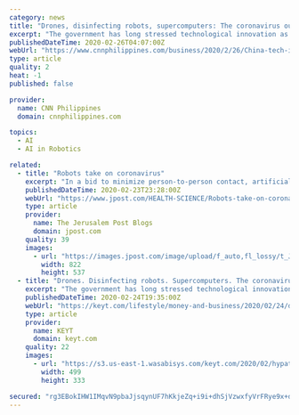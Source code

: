 ```yaml
---
category: news
title: "Drones, disinfecting robots, supercomputers: The coronavirus outbreak is a test for China's tech industry"
excerpt: "The government has long stressed technological innovation as an important pillar of growth, and Beijing has spent billions of dollars on subsidies, loans and bonds designed to spur advancements in artificial intelligence ... from simulation to practice.\" And a startup, Shanghai TMIRob, is sending dozens of robots inside hospitals throughout ..."
publishedDateTime: 2020-02-26T04:07:00Z
webUrl: "https://www.cnnphilippines.com/business/2020/2/26/China-tech-industry-coronavirus.html"
type: article
quality: 2
heat: -1
published: false

provider:
  name: CNN Philippines
  domain: cnnphilippines.com

topics:
  - AI
  - AI in Robotics

related:
  - title: "Robots take on coronavirus"
    excerpt: "In a bid to minimize person-to-person contact, artificial intelligence-powered devices equipped with thermometers and cameras are taking patients’ vitals and helping doctors diagnose people with the illness from a safe distance. Others are being used to disinfect hospital rooms and even airplanes. One such machine is the Temi robot."
    publishedDateTime: 2020-02-23T23:28:00Z
    webUrl: "https://www.jpost.com/HEALTH-SCIENCE/Robots-take-on-coronavirus-618551"
    type: article
    provider:
      name: The Jerusalem Post Blogs
      domain: jpost.com
    quality: 39
    images:
      - url: "https://images.jpost.com/image/upload/f_auto,fl_lossy/t_JD_ArticleMainImageFaceDetect/454153"
        width: 822
        height: 537
  - title: "Drones. Disinfecting robots. Supercomputers. The coronavirus outbreak is a test for China’s tech industry"
    excerpt: "The government has long stressed technological innovation as an important pillar of growth, and Beijing has spent billions of dollars on subsidies, loans and bonds designed to spur advancements in artificial intelligence ... from simulation to practice.” And a startup, Shanghai TMIRob, is sending dozens of robots inside hospitals throughout ..."
    publishedDateTime: 2020-02-24T19:35:00Z
    webUrl: "https://keyt.com/lifestyle/money-and-business/2020/02/24/drones-disinfecting-robots-supercomputers-the-coronavirus-outbreak-is-a-test-for-chinas-tech-industry/"
    type: article
    provider:
      name: KEYT
      domain: keyt.com
    quality: 22
    images:
      - url: "https://s3.us-east-1.wasabisys.com/keyt.com/2020/02/hypatia-h_036d6558ca5d40262f24cfcdcaf8983f-h_18363860c4c94f3fc0da726aa7ecb32b_preview.jpg"
        width: 499
        height: 333

secured: "rg3EBokIHW1IMqvN9pbaJjsqynUF7hKkjeZq+i9i+dhSjVzwxfyVrFRye9x+dk/hmaAtilqgnr8O0/e/KNb/PD/Gbb2qEXRfHxLn0Q52LllYaV6JcP2vHRLSObkXf/OnvAFe5P/uAV+krgvY6T+9o0ZtO10u862ZEotg+oOwPlmr58Yjv+hXu1XmAAi7I7h4zFnXc8lEQGmwsQMudlRtVB6b3xiw4PyHUPNpIyHY8pJE0SBu6385JDK+hiDcmEQE7xmRx6+w4R3YU0vLFcp1tr4EhHEvOrflDnx6PBiy12Y48VsUHuX6QIdBTroh4Qz8;qg7vJfb5s1EsK9uofd+C1w=="
---
```


